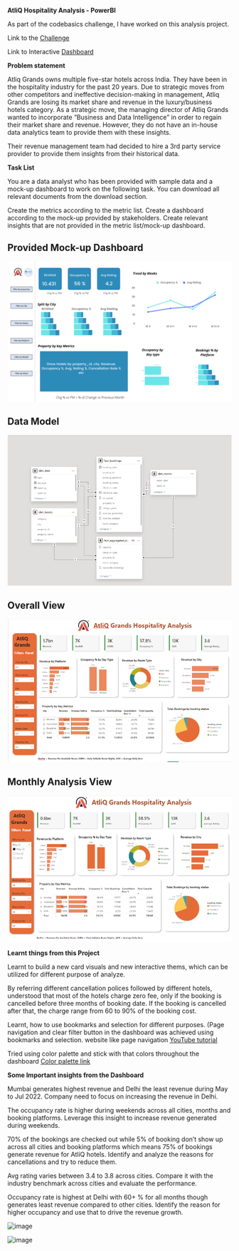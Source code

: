 **AtliQ Hospitality Analysis - PowerBI**

As part of the codebasics challenge, I have worked on this analysis project.

Link to the [Challenge](https://codebasics.io/challenge/codebasics-resume-project-challenge)

Link to Interactive [Dashboard](https://app.powerbi.com/view?r=eyJrIjoiZmIyZThkYWUtN2UxYy00YjYzLThjNGItNjhjZmE3YWQ5MzBmIiwidCI6ImM2ZTU0OWIzLTVmNDUtNDAzMi1hYWU5LWQ0MjQ0ZGM1YjJjNCJ9)

**Problem statement**

Atliq Grands owns multiple five-star hotels across India. They have been in the hospitality industry for the past 20 years. Due to strategic moves from other competitors and ineffective decision-making in management, Atliq Grands are losing its market share and revenue in the luxury/business hotels category. As a strategic move, the managing director of Atliq Grands wanted to incorporate “Business and Data Intelligence” in order to regain their market share and revenue. However, they do not have an in-house data analytics team to provide them with these insights.

Their revenue management team had decided to hire a 3rd party service provider to provide them insights from their historical data.

**Task List**

You are a data analyst who has been provided with sample data and a mock-up dashboard to work on the following task. You can download all relevant documents from the download section.

Create the metrics according to the metric list.
Create a dashboard according to the mock-up provided by stakeholders.
Create relevant insights that are not provided in the metric list/mock-up dashboard.

## Provided Mock-up Dashboard
![Provided Mock-up Dashboard](https://github.com/Vaithegi-coder/Hospitality-Domain-Analysis/blob/main/Images/mock%20up%20dashboard_atliq%20grands.png)

## Data Model
![Data Model](https://github.com/Vaithegi-coder/Hospitality-Domain-Analysis/blob/main/Images/Data%20Model.png)

## Overall View
![Overall View](https://github.com/Vaithegi-coder/Hospitality-Domain-Analysis/blob/main/Images/Dashboard%20Image.png)

## Monthly Analysis View
![Monthly Analysis View](https://github.com/Vaithegi-coder/Hospitality-Domain-Analysis/blob/main/Images/Monthly%20Dashboard.png)

**Learnt things from this Project**

Learnt to build a new card visuals and new interactive thems, which can be utilized for different purpose of analyze.

By referring different cancellation polices followed by different hotels, understood that most of the hotels charge zero fee, only if the booking is cancelled before three months of booking date. If the booking is cancelled after that, the charge range from 60 to 90% of the booking cost.

Learnt, how to use bookmarks and selection for different purposes. (Page navigation and clear filter button in the dashboard was achieved using bookmarks and selection. website like page navigation [YouTube tutorial](https://www.youtube.com/watch?v=xCSYLrcLW00)

Tried using color palette and stick with that colors throughout the dashboard [Color palette link](https://colorhunt.co/)

**Some Important insights from the Dashboard**

Mumbai generates highest revenue and Delhi the least revenue during May to Jul 2022. Company need to focus on increasing the revenue in Delhi.

The occupancy rate is higher during weekends across all cities, months and booking platforms. Leverage this insight to increase revenue generated during weekends.

70% of the bookings are checked out while 5% of booking don’t show up across all cities and booking platforms which means 75% of bookings generate revenue for AtliQ hotels. Identify and analyze the reasons for cancellations and try to reduce them.

Avg rating varies between 3.4 to 3.8 across cities. Compare it with the industry benchmark across cities and evaluate the performance.

Occupancy rate is highest at Delhi with 60+ % for all months though generates least revenue compared to other cities. Identify the reason for higher occupancy and use that to drive the revenue growth.

![image](https://github.com/user-attachments/assets/1e6d0511-4711-4f47-8dae-9c79a4178e16)

![image](https://github.com/user-attachments/assets/72308056-2e56-4521-bc7e-2106ab074eed)

